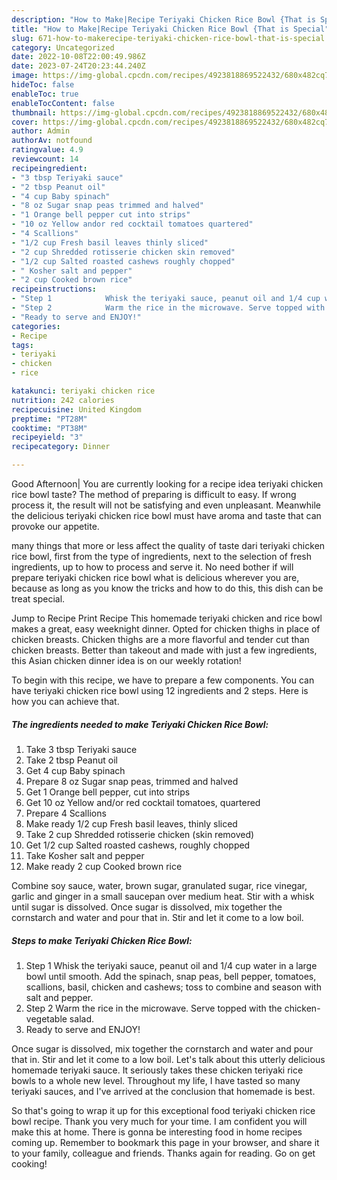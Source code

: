 ```yaml
---
description: "How to Make|Recipe Teriyaki Chicken Rice Bowl {That is Special"
title: "How to Make|Recipe Teriyaki Chicken Rice Bowl {That is Special"
slug: 671-how-to-makerecipe-teriyaki-chicken-rice-bowl-that-is-special
category: Uncategorized
date: 2022-10-08T22:00:49.986Z
date: 2023-07-24T20:23:44.240Z
image: https://img-global.cpcdn.com/recipes/4923818869522432/680x482cq70/teriyaki-chicken-rice-bowl-recipe-main-photo.jpg
hideToc: false
enableToc: true
enableTocContent: false
thumbnail: https://img-global.cpcdn.com/recipes/4923818869522432/680x482cq70/teriyaki-chicken-rice-bowl-recipe-main-photo.jpg
cover: https://img-global.cpcdn.com/recipes/4923818869522432/680x482cq70/teriyaki-chicken-rice-bowl-recipe-main-photo.jpg
author: Admin
authorAv: notfound
ratingvalue: 4.9
reviewcount: 14
recipeingredient:
- "3 tbsp Teriyaki sauce"
- "2 tbsp Peanut oil"
- "4 cup Baby spinach"
- "8 oz Sugar snap peas trimmed and halved"
- "1 Orange bell pepper cut into strips"
- "10 oz Yellow andor red cocktail tomatoes quartered"
- "4 Scallions"
- "1/2 cup Fresh basil leaves thinly sliced"
- "2 cup Shredded rotisserie chicken skin removed"
- "1/2 cup Salted roasted cashews roughly chopped"
- " Kosher salt and pepper"
- "2 cup Cooked brown rice"
recipeinstructions:
- "Step 1            Whisk the teriyaki sauce, peanut oil and 1/4 cup water in a large bowl until smooth. Add the spinach, snap peas, bell pepper, tomatoes, scallions, basil, chicken and cashews; toss to combine and season with salt and pepper."
- "Step 2            Warm the rice in the microwave. Serve topped with the chicken-vegetable salad."
- "Ready to serve and ENJOY!"
categories:
- Recipe
tags:
- teriyaki
- chicken
- rice

katakunci: teriyaki chicken rice 
nutrition: 242 calories
recipecuisine: United Kingdom
preptime: "PT28M"
cooktime: "PT38M"
recipeyield: "3"
recipecategory: Dinner

---
```



Good Afternoon| You are currently looking for a recipe idea teriyaki chicken rice bowl taste? The method of preparing is difficult to easy. If wrong process it, the result will not be satisfying and even unpleasant. Meanwhile the delicious teriyaki chicken rice bowl must have aroma and taste that can provoke our appetite.






many things that more or less affect the quality of taste dari teriyaki chicken rice bowl, first from the type of ingredients, next to the selection of fresh ingredients, up to how to process and serve it. No need bother if will prepare teriyaki chicken rice bowl what is delicious wherever you are, because as long as you know the tricks and how to do this, this dish can be treat  special.


Jump to Recipe Print Recipe This homemade teriyaki chicken and rice bowl makes a great, easy weeknight dinner. Opted for chicken thighs in place of chicken breasts. Chicken thighs are a more flavorful and tender cut than chicken breasts. Better than takeout and made with just a few ingredients, this Asian chicken dinner idea is on our weekly rotation!


To begin with this recipe, we have to prepare a few components. You can have teriyaki chicken rice bowl using 12 ingredients and 2 steps. Here is how you can achieve that.

<!--inarticleads1-->

##### The ingredients needed to make Teriyaki Chicken Rice Bowl:

1. Take 3 tbsp Teriyaki sauce
1. Take 2 tbsp Peanut oil
1. Get 4 cup Baby spinach
1. Prepare 8 oz Sugar snap peas, trimmed and halved
1. Get 1 Orange bell pepper, cut into strips
1. Get 10 oz Yellow and/or red cocktail tomatoes, quartered
1. Prepare 4 Scallions
1. Make ready 1/2 cup Fresh basil leaves, thinly sliced
1. Take 2 cup Shredded rotisserie chicken (skin removed)
1. Get 1/2 cup Salted roasted cashews, roughly chopped
1. Take  Kosher salt and pepper
1. Make ready 2 cup Cooked brown rice


Combine soy sauce, water, brown sugar, granulated sugar, rice vinegar, garlic and ginger in a small saucepan over medium heat. Stir with a whisk until sugar is dissolved. Once sugar is dissolved, mix together the cornstarch and water and pour that in. Stir and let it come to a low boil. 

<!--inarticleads2-->

##### Steps to make Teriyaki Chicken Rice Bowl:

1. Step 1            Whisk the teriyaki sauce, peanut oil and 1/4 cup water in a large bowl until smooth. Add the spinach, snap peas, bell pepper, tomatoes, scallions, basil, chicken and cashews; toss to combine and season with salt and pepper.
1. Step 2            Warm the rice in the microwave. Serve topped with the chicken-vegetable salad.
1. Ready to serve and ENJOY!

Once sugar is dissolved, mix together the cornstarch and water and pour that in. Stir and let it come to a low boil. Let&#39;s talk about this utterly delicious homemade teriyaki sauce. It seriously takes these chicken teriyaki rice bowls to a whole new level. Throughout my life, I have tasted so many teriyaki sauces, and I&#39;ve arrived at the conclusion that homemade is best. 

So that's going to wrap it up for this exceptional food teriyaki chicken rice bowl recipe. Thank you very much for your time. I am confident you will make this at home. There is gonna be interesting food in home recipes coming up. Remember to bookmark this page in your browser, and share it to your family, colleague and friends. Thanks again for reading. Go on get cooking!
